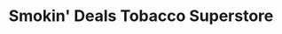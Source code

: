 ---
title: "Smokin' Deals Tobacco Superstore"
url: /cudahy/smokin-deals-tobacco-superstore/
shop: Tabak
---